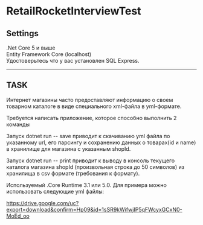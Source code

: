 # RetailRocketInterviewTest
## Settings
.Net Core 5 и выше <br>
Entity Framework Core (localhost) <br>
Удостоверьтесь что у вас установлен SQL Express.
________
## TASK
Интернет магазины часто предоставляют информацию о своем товарном каталоге в виде специального xml-файла в yml-формате.

Требуется написать приложение, которое способно выполнить 2 команды

Запуск dotnet run -- save <shopId> <url> приводит к скачиванию yml файла по указанному url, его парсингу и сохранению данных о товарах(id и name) в хранилище для магазина с указанным shopId.

Запуск dotnet run -- print <shopId> приводит к выводу в консоль текущего каталога магазина shopId (произвольная строка до 50 символов) из хранилища в csv формате (требования к формату).

Используемый .Core Runtime 3.1 или 5.0.
Для примера можно использовать следующие yml файлы:

https://drive.google.com/uc?export=download&confirm=Hp09&id=1sSR9kWifwjIP5qFWcyxGCxN0-MoEd_oo
